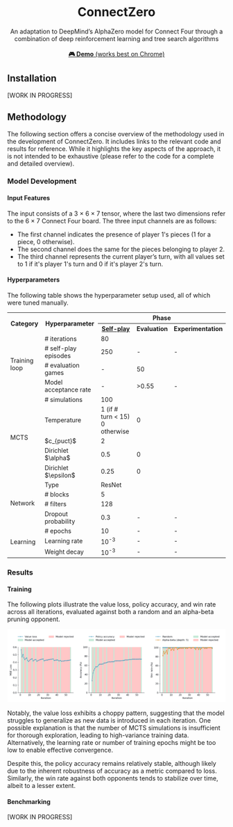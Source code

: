 <div align="center">
<h1>ConnectZero</h1>
  
An adaptation to DeepMind’s AlphaZero model for Connect Four through a
combination of deep reinforcement learning and tree search algorithms
\
\
[**🎮 Demo** (works best on Chrome)](https://connect-zero.onrender.com/) 

</div>

## Installation

[WORK IN PROGRESS]


## Methodology

The following section offers a concise overview of the methodology used 
in the development of ConnectZero. 
It includes links to the relevant code and results for reference. 
While it highlights the key aspects of the approach, 
it is not intended to be exhaustive (please refer to the 
code for a complete and detailed overview).

### Model Development

#### Input Features

The input consists of a 3 $\times$ 6 $\times$ 7 tensor, where the last 
two dimensions refer to the 6 $\times$ 7 Connect Four board.
The three input channels are as follows:
- The first channel indicates the presence of player 1's pieces (1 for a piece, 0 otherwise).
- The second channel does the same for the pieces belonging to player 2.
- The third channel represents the current player’s turn, with all values set to 1 if it's player 1's turn and 0 if it's player 2's turn.

#### Hyperparameters

The following table shows the hyperparameter setup used, all of which were 
tuned manually.

<div align="center">
<table>
    <tr>
        <th rowspan="2">Category</th>
        <th rowspan="2">Hyperparameter</th>
        <th colspan="3">Phase</th>
    </tr>
    <tr>
        <th><a href="./SelfPlay.py">Self-play</a></th>
        <th>Evaluation</th>
        <th>Experimentation</th>
    </tr>
    <tr>
        <td rowspan="4">Training loop</td>
        <td># iterations</td>
        <td colspan="3">80</td>
    </tr>
    <tr>
        <td># self-play episodes</td>
        <td>250</td>
        <td>-</td>
        <td>-</td>
    </tr>
    <tr>
        <td># evaluation games</td>
        <td>-</td>
        <td colspan="2">50</td>
    </tr>
    <tr>
        <td>Model acceptance rate</td>
        <td>-</td>
        <td>>0.55</td>
        <td>-</td>
    </tr>
    <tr>
        <td rowspan="5">MCTS</td>
        <td># simulations</td>
        <td colspan="3">100</td>
    </tr>
    <tr>
        <td>Temperature</td>
        <td>1 (if # turn < 15) <br> 0 otherwise</td>
        <td colspan="2">0</td>
    </tr>
    <tr>
        <td>$c_{puct}$</td>
        <td colspan="3">2</td>
    </tr>
    <tr>
        <td>Dirichlet $\alpha$</td>
        <td>0.5</td>
        <td colspan="2">0</td>
    </tr>
    <tr>
        <td>Dirichlet $\epsilon$</td>
        <td>0.25</td>
        <td colspan="2">0</td>
    </tr>
    <tr>
        <td rowspan="4">Network</td>
        <td>Type</td>
        <td colspan="3">ResNet</td>
    </tr>
    <tr>
        <td># blocks</td>
        <td colspan="3">5</td>
    </tr>
    <tr>
        <td># filters</td>
        <td colspan="3">128</td>
    </tr>
    <tr>
        <td>Dropout probability</td>
        <td>0.3</td>
        <td>-</td>
        <td>-</td>
    </tr>
    <tr>
        <td rowspan="3">Learning</td>
        <td># epochs</td>
        <td>10</td>
        <td>-</td>
        <td>-</td>
    </tr>
    <tr>
        <td>Learning rate</td>
        <td>10<sup>-3</sup></td>
        <td>-</td>
        <td>-</td>
    </tr>
    <tr>
        <td>Weight decay</td>
        <td>10<sup>-3</sup></td>
        <td>-</td>
        <td>-</td>
    </tr>
</table>
</div>

### Results

#### Training

The following plots illustrate the value loss, policy accuracy, 
and win rate across all iterations, evaluated against both a random 
and an alpha-beta pruning opponent.

<div align="center">
<picture>
    <source media="(prefers-color-scheme: dark)" srcset="./experiment/plots/loss_accuracy_winrate_curves_dark.png">
    <img alt="" src="./experiment/plots/loss_accuracy_winrate_curves_light.png" />
</picture>
</div>

Notably, the value loss exhibits a choppy pattern, suggesting that 
the model struggles to generalize as new data is introduced in each 
iteration. One possible explanation is that the number of MCTS 
simulations is insufficient for thorough exploration, leading to 
high-variance training data. Alternatively, the learning rate or 
number of training epochs might be too low to enable effective 
convergence.

Despite this, the policy accuracy remains relatively stable, although 
likely due to the inherent robustness of accuracy as a metric compared to 
loss. Similarly, the win rate against both opponents tends to stabilize 
over time, albeit to a lesser extent.

#### Benchmarking

[WORK IN PROGRESS]
